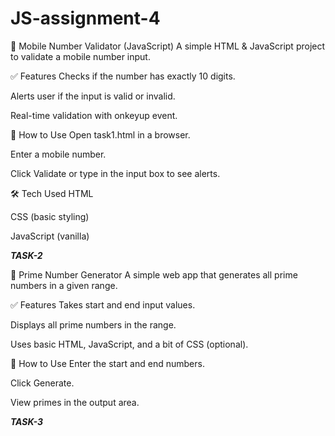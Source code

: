 # JS-assignment-4
📱 Mobile Number Validator (JavaScript)
A simple HTML & JavaScript project to validate a mobile number input.

✅ Features
Checks if the number has exactly 10 digits.

Alerts user if the input is valid or invalid.

Real-time validation with onkeyup event.

🚀 How to Use
Open task1.html in a browser.

Enter a mobile number.

Click Validate or type in the input box to see alerts.

🛠️ Tech Used
HTML

CSS (basic styling)

JavaScript (vanilla)


*****TASK-2*****

🔢 Prime Number Generator
A simple web app that generates all prime numbers in a given range.

✅ Features
Takes start and end input values.

Displays all prime numbers in the range.

Uses basic HTML, JavaScript, and a bit of CSS (optional).

🚀 How to Use
Enter the start and end numbers.

Click Generate.

View primes in the output area.


*****TASK-3*****
